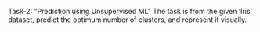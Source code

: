 Task-2: "Prediction using Unsupervised ML"
The task is from the given ‘Iris’ dataset, predict the optimum number of clusters, and represent it visually.

